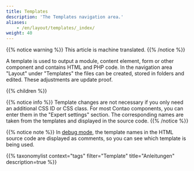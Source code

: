 ```yaml
---
title: Templates
description: 'The Templates navigation area.'
aliases:
    - /en/layout/templates/_index/
weight: 40
---
```


{{% notice warning %}}
This article is machine translated.
{{% /notice %}}

A template is used to output a module, content element, form or other component and contains HTML and PHP code. In the navigation area "Layout" under "Templates" the files can be created, stored in folders and edited. These adjustments are update proof.

{{% children %}}

{{% notice info %}}
Template changes are not necessary if you only need an additional CSS ID or CSS class. For most Contao components, you can enter them in the "Expert settings" section. The corresponding names are taken from the templates and displayed in the source code.
{{% /notice %}}

{{% notice note %}}
In [debug mode](../../system/debug-modus/), the template names in the HTML source code are displayed as comments, so you can see which template is being used.

{{% taxonomylist context="tags" filter="Template" title="Anleitungen" description=true %}}
